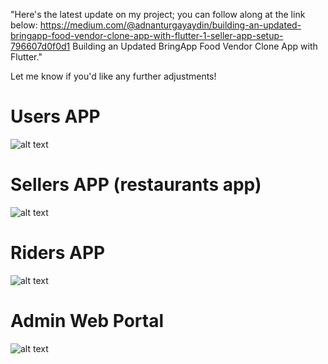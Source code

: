 

"Here's the latest update on my project; you can follow along at the link below:
https://medium.com/@adnanturgayaydin/building-an-updated-bringapp-food-vendor-clone-app-with-flutter-1-seller-app-setup-796607d0f0d1
Building an Updated BringApp Food Vendor Clone App with Flutter."


Let me know if you'd like any further adjustments!

# Users APP



![alt text](https://github.com/taydinadnan/BringApp-Delivery-service-app/blob/main/users_food_app/ss/adnan%20APP.jpg?raw=true)


# Sellers APP (restaurants app)



![alt text](https://github.com/taydinadnan/BringApp-Delivery-service-app/blob/main/sellers_food_app/ss/adnan%20SELLERS.jpg?raw=true)


# Riders APP



![alt text](https://github.com/taydinadnan/BringApp-Delivery-service-app/blob/main/sellers_food_app/ss/adnan%20riders.jpg?raw=true)




# Admin Web Portal



![alt text](https://github.com/taydinadnan/BringApp-Delivery-service-app/blob/main/bringapp_admin_web_portal/ss/adnan%20admin%20web%20panel.jpg?raw=true)
